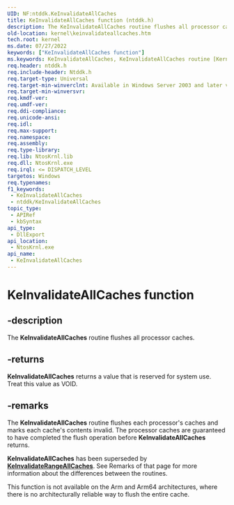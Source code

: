 ```yaml
---
UID: NF:ntddk.KeInvalidateAllCaches
title: KeInvalidateAllCaches function (ntddk.h)
description: The KeInvalidateAllCaches routine flushes all processor caches.
old-location: kernel\keinvalidateallcaches.htm
tech.root: kernel
ms.date: 07/27/2022
keywords: ["KeInvalidateAllCaches function"]
ms.keywords: KeInvalidateAllCaches, KeInvalidateAllCaches routine [Kernel-Mode Driver Architecture], k105_4b59c5bd-70e3-48e1-aa6c-abf4e02925e8.xml, kernel.keinvalidateallcaches, ntddk/KeInvalidateAllCaches
req.header: ntddk.h
req.include-header: Ntddk.h
req.target-type: Universal
req.target-min-winverclnt: Available in Windows Server 2003 and later versions of Windows.
req.target-min-winversvr: 
req.kmdf-ver: 
req.umdf-ver: 
req.ddi-compliance: 
req.unicode-ansi: 
req.idl: 
req.max-support: 
req.namespace: 
req.assembly: 
req.type-library: 
req.lib: NtosKrnl.lib
req.dll: NtosKrnl.exe
req.irql: <= DISPATCH_LEVEL
targetos: Windows
req.typenames: 
f1_keywords:
 - KeInvalidateAllCaches
 - ntddk/KeInvalidateAllCaches
topic_type:
 - APIRef
 - kbSyntax
api_type:
 - DllExport
api_location:
 - NtosKrnl.exe
api_name:
 - KeInvalidateAllCaches
---
```


# KeInvalidateAllCaches function


## -description

The <b>KeInvalidateAllCaches</b> routine flushes all processor caches.

## -returns

<b>KeInvalidateAllCaches</b> returns a value that is reserved for system use. Treat this value as VOID.

## -remarks

The <b>KeInvalidateAllCaches</b> routine flushes each processor's caches and marks each cache's contents invalid. The processor caches are guaranteed to have completed the flush operation before <b>KeInvalidateAllCaches</b> returns.

<b>KeInvalidateAllCaches</b> has been superseded by <b><a href="/windows-hardware/drivers/ddi/ntddk/nf-ntddk-keinvalidaterangeallcaches">KeInvalidateRangeAllCaches</a></b>. See Remarks of that page for more information about the differences between the routines.

This function is not available on the Arm and Arm64 architectures, where there is no architecturally reliable way to flush the entire cache.